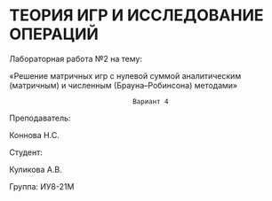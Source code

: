 # ТЕОРИЯ ИГР И ИССЛЕДОВАНИЕ ОПЕРАЦИЙ


Лабораторная работа №2 на тему:

«Решение матричных игр с нулевой суммой аналитическим 
(матричным) и численным (Брауна–Робинсона) методами»
                                      
                                   Вариант 4








Преподаватель:

Коннова Н.С.

Студент:

Куликова А.В.

Группа:
ИУ8-21М 
